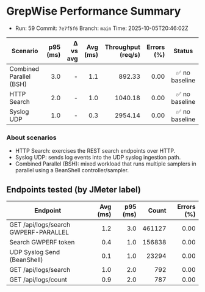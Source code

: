 # GrepWise Performance Summary
- Run: 59  Commit: `7e7f5f6`  Branch: `main`  Time: 2025-10-05T20:46:02Z

| Scenario | p95 (ms) | Δ vs avg | Avg (ms) | Throughput (req/s) | Errors (%) | Status |
|---|---:|---:|---:|---:|---:|:--:|
| Combined Parallel (BSH) | 3.0 | - | 1.1 | 892.33 | 0.00 | ✅ no baseline |
| HTTP Search | 2.0 | - | 1.0 | 1040.18 | 0.00 | ✅ no baseline |
| Syslog UDP | 1.0 | - | 0.3 | 2954.14 | 0.00 | ✅ no baseline |

### About scenarios

- HTTP Search: exercises the REST search endpoints over HTTP.
- Syslog UDP: sends log events into the UDP syslog ingestion path.
- Combined Parallel (BSH): mixed workload that runs multiple samplers in parallel using a BeanShell controller/sampler.

## Endpoints tested (by JMeter label)

| Endpoint | Avg (ms) | p95 (ms) | Count | Errors (%) |
|---|---:|---:|---:|---:|
| GET /api/logs/search GWPERF-PARALLEL | 1.2 | 3.0 | 461127 | 0.00 |
| Search GWPERF token | 0.4 | 1.0 | 156838 | 0.00 |
| UDP Syslog Send (BeanShell) | 0.1 | 1.0 | 23294 | 0.00 |
| GET /api/logs/search | 1.0 | 2.0 | 792 | 0.00 |
| GET /api/logs/count | 0.9 | 2.0 | 787 | 0.00 |

